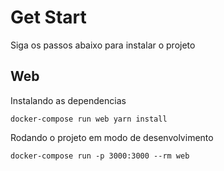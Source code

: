 # Get Start

Siga os passos abaixo para instalar o projeto

## Web

Instalando as dependencias
```
docker-compose run web yarn install
```

Rodando o projeto em modo de desenvolvimento 
```
docker-compose run -p 3000:3000 --rm web
```